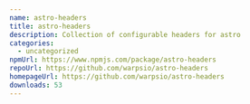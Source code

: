 ```yaml
---
name: astro-headers
title: astro-headers
description: Collection of configurable headers for astro
categories:
  - uncategorized
npmUrl: https://www.npmjs.com/package/astro-headers
repoUrl: https://github.com/warpsio/astro-headers
homepageUrl: https://github.com/warpsio/astro-headers
downloads: 53
---
```

